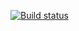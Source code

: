 [![Build status](https://ci.appveyor.com/api/projects/status/9tvs36is8dp76hwl?svg=true)](https://ci.appveyor.com/project/SnezhanaMatveeva/css-selectors)